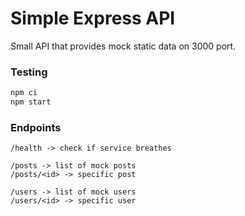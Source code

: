 # Simple Express API

Small API that provides mock static data on 3000 port.<br>

### Testing
```bash
npm ci
npm start
```

### Endpoints
    /health -> check if service breathes
    
    /posts -> list of mock posts
    /posts/<id> -> specific post

    /users -> list of mock users
    /users/<id> -> specific user